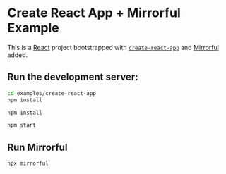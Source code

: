 # Create React App + Mirrorful Example

This is a [React](https://react.dev/) project bootstrapped with [`create-react-app`](https://create-react-app.dev/) and [Mirrorful](https://mirrorful.com/) added.


## Run the development server:
```bash
cd examples/create-react-app
npm install
```

```bash
npm install
```

```bash
npm start
```

## Run Mirrorful

```bash
npx mirrorful
```